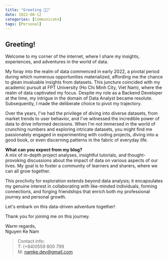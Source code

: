 ```yaml
---
title: "Greeting 👋👋"
date: 2022-08-12
categories: [Communicate]
tags: [Personal]
---
```


## Greeting!

Welcome to my corner of the internet, where I share my insights, experiences, and adventures in the world of data.


My foray into the realm of data commenced in early 2022, a pivotal period during which numerous opportunities materialized, affording me the chance to glean invaluable insights from datasets. This juncture coincided with my academic pursuit at FPT University (Ho Chi Minh City, Viet Nam), where the realm of data captivated my focus. Despite my role as a Backend Developer at the time, my intrigue in the domain of Data Analyst became resolute. Subsequently, I made the deliberate choice to pivot my trajectory.

Over the years, I've had the privilege of diving into diverse datasets, from market trends to user behavior, and I've witnessed the incredible power of data to drive informed decisions. When I'm not immersed in the world of crunching numbers and exploring intricate datasets, you might find me passionately engaged in experimenting with coding projects, diving into a good book, or even discerning patterns in the fabric of everyday life. 

**What can you expect from my blog?**  
A mix of in-depth project analyses, insightful tutorials, and thought-provoking discussions about the impact of data on various aspects of our lives. My goal is to foster a community of learners and sharers, where we can all grow together.

This proclivity for exploration extends beyond data analysis; it encapsulates my genuine interest in collaborating with like-minded individuals, forming connections, and forging friendships that enrich both my professional journey and personal growth.

Let's embark on this data-driven adventure together!

Thank you for joining me on this journey.

Warm regards,  
Nguyen Ke Nam

> Contact info:   
> T: (+84)0559 800 799   
> M: namke.dev@gmail.com
